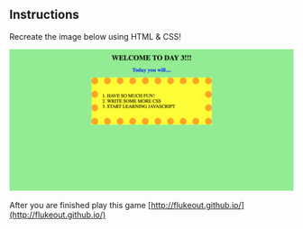 ## Instructions
Recreate the image below using HTML & CSS! 

![Image](day-3-warmup.png)

After you are finished play this game [http://flukeout.github.io/](http://flukeout.github.io/)
